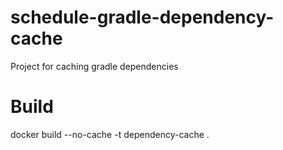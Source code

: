 # schedule-gradle-dependency-cache
Project for caching gradle dependencies
# Build
docker build --no-cache -t dependency-cache .
